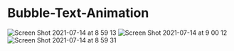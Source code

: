 # Bubble-Text-Animation

![Screen Shot 2021-07-14 at 8 59 13](https://user-images.githubusercontent.com/84512960/125570906-535191f6-926e-4fb2-ac3c-0ae406c87388.png)
![Screen Shot 2021-07-14 at 9 00 12](https://user-images.githubusercontent.com/84512960/125570916-365b0732-3297-41d1-a476-4be6eeece742.png)
![Screen Shot 2021-07-14 at 8 59 31](https://user-images.githubusercontent.com/84512960/125570909-9dad7eff-a71d-4115-b491-b0b6cb0aa55a.png)

